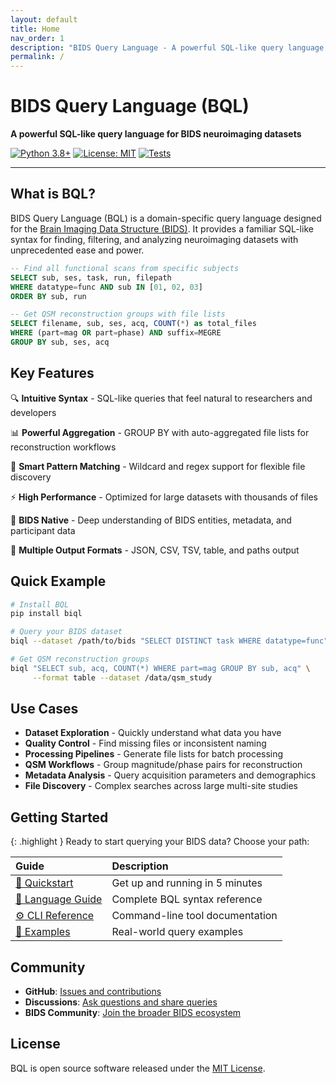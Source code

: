 ```yaml
---
layout: default
title: Home
nav_order: 1
description: "BIDS Query Language - A powerful SQL-like query language for BIDS neuroimaging datasets"
permalink: /
---
```


# BIDS Query Language (BQL)

**A powerful SQL-like query language for BIDS neuroimaging datasets**

[![Python 3.8+](https://img.shields.io/badge/python-3.8+-blue.svg)](https://www.python.org/downloads/)
[![License: MIT](https://img.shields.io/badge/License-MIT-yellow.svg)](https://opensource.org/licenses/MIT)
[![Tests](https://img.shields.io/badge/tests-107%20passing-green.svg)](tests/)

---

## What is BQL?

BIDS Query Language (BQL) is a domain-specific query language designed for the [Brain Imaging Data Structure (BIDS)](https://bids.neuroimaging.io/). It provides a familiar SQL-like syntax for finding, filtering, and analyzing neuroimaging datasets with unprecedented ease and power.

```sql
-- Find all functional scans from specific subjects
SELECT sub, ses, task, run, filepath 
WHERE datatype=func AND sub IN [01, 02, 03] 
ORDER BY sub, run

-- Get QSM reconstruction groups with file lists
SELECT filename, sub, ses, acq, COUNT(*) as total_files
WHERE (part=mag OR part=phase) AND suffix=MEGRE
GROUP BY sub, ses, acq
```

## Key Features

🔍 **Intuitive Syntax** - SQL-like queries that feel natural to researchers and developers

📊 **Powerful Aggregation** - GROUP BY with auto-aggregated file lists for reconstruction workflows

🎯 **Smart Pattern Matching** - Wildcard and regex support for flexible file discovery

⚡ **High Performance** - Optimized for large datasets with thousands of files

🧠 **BIDS Native** - Deep understanding of BIDS entities, metadata, and participant data

🔧 **Multiple Output Formats** - JSON, CSV, TSV, table, and paths output

## Quick Example

```bash
# Install BQL
pip install biql

# Query your BIDS dataset
biql --dataset /path/to/bids "SELECT DISTINCT task WHERE datatype=func"

# Get QSM reconstruction groups
biql "SELECT sub, acq, COUNT(*) WHERE part=mag GROUP BY sub, acq" \
     --format table --dataset /data/qsm_study
```

## Use Cases

- **Dataset Exploration** - Quickly understand what data you have
- **Quality Control** - Find missing files or inconsistent naming
- **Processing Pipelines** - Generate file lists for batch processing
- **QSM Workflows** - Group magnitude/phase pairs for reconstruction
- **Metadata Analysis** - Query acquisition parameters and demographics
- **File Discovery** - Complex searches across large multi-site studies

## Getting Started

{: .highlight }
Ready to start querying your BIDS data? Choose your path:

| Guide | Description |
|:------|:------------|
| [🚀 Quickstart](quickstart.html) | Get up and running in 5 minutes |
| [📖 Language Guide](language.html) | Complete BQL syntax reference |
| [⚙️ CLI Reference](cli.html) | Command-line tool documentation |
| [🔬 Examples](examples.html) | Real-world query examples |

## Community

- **GitHub**: [Issues and contributions](https://github.com/user/biql)
- **Discussions**: [Ask questions and share queries](https://github.com/user/biql/discussions)
- **BIDS Community**: [Join the broader BIDS ecosystem](https://bids.neuroimaging.io/)

## License

BQL is open source software released under the [MIT License](https://opensource.org/licenses/MIT).

